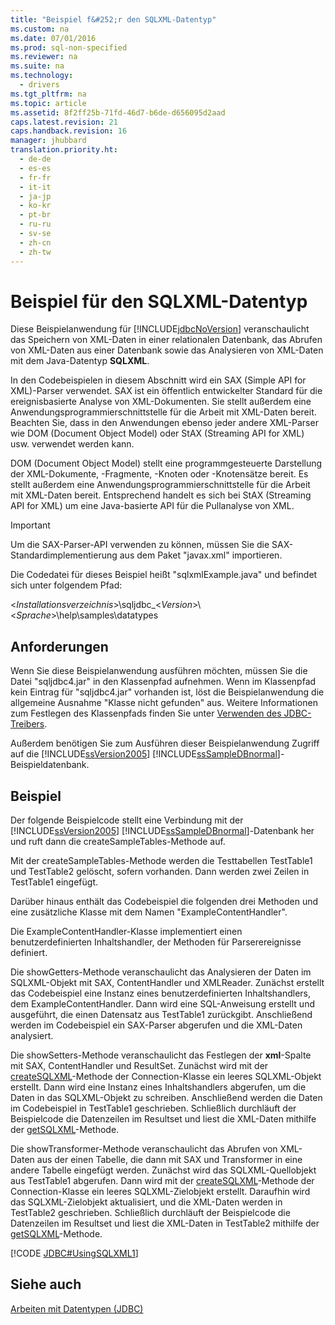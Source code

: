 ```yaml
---
title: "Beispiel f&#252;r den SQLXML-Datentyp"
ms.custom: na
ms.date: 07/01/2016
ms.prod: sql-non-specified
ms.reviewer: na
ms.suite: na
ms.technology: 
  - drivers
ms.tgt_pltfrm: na
ms.topic: article
ms.assetid: 8f2ff25b-71fd-46d7-b6de-d656095d2aad
caps.latest.revision: 21
caps.handback.revision: 16
manager: jhubbard
translation.priority.ht: 
  - de-de
  - es-es
  - fr-fr
  - it-it
  - ja-jp
  - ko-kr
  - pt-br
  - ru-ru
  - sv-se
  - zh-cn
  - zh-tw
---
```

# Beispiel f&#252;r den SQLXML-Datentyp
  Diese Beispielanwendung für [!INCLUDE[jdbcNoVersion](../content/includes/jdbcNoVersion_md.md)] veranschaulicht das Speichern von XML\-Daten in einer relationalen Datenbank, das Abrufen von XML\-Daten aus einer Datenbank sowie das Analysieren von XML\-Daten mit dem Java\-Datentyp **SQLXML**.  
  
 In den Codebeispielen in diesem Abschnitt wird ein SAX \(Simple API for XML\)\-Parser verwendet. SAX ist ein öffentlich entwickelter Standard für die ereignisbasierte Analyse von XML\-Dokumenten. Sie stellt außerdem eine Anwendungsprogrammierschnittstelle für die Arbeit mit XML\-Daten bereit. Beachten Sie, dass in den Anwendungen ebenso jeder andere XML\-Parser wie DOM \(Document Object Model\) oder StAX \(Streaming API for XML\) usw. verwendet werden kann.  
  
 DOM \(Document Object Model\) stellt eine programmgesteuerte Darstellung der XML\-Dokumente, \-Fragmente, \-Knoten oder \-Knotensätze bereit. Es stellt außerdem eine Anwendungsprogrammierschnittstelle für die Arbeit mit XML\-Daten bereit. Entsprechend handelt es sich bei StAX \(Streaming API for XML\) um eine Java\-basierte API für die Pullanalyse von XML.  
  
> [!IMPORTANT]  
>  Um die SAX\-Parser\-API verwenden zu können, müssen Sie die SAX\-Standardimplementierung aus dem Paket "javax.xml" importieren.  
  
 Die Codedatei für dieses Beispiel heißt "sqlxmlExample.java" und befindet sich unter folgendem Pfad:  
  
 \<*Installationsverzeichnis*\>\\sqljdbc\_\<*Version*\>\\\<*Sprache*\>\\help\\samples\\datatypes  
  
## Anforderungen  
 Wenn Sie diese Beispielanwendung ausführen möchten, müssen Sie die Datei "sqljdbc4.jar" in den Klassenpfad aufnehmen. Wenn im Klassenpfad kein Eintrag für "sqljdbc4.jar" vorhanden ist, löst die Beispielanwendung die allgemeine Ausnahme "Klasse nicht gefunden" aus. Weitere Informationen zum Festlegen des Klassenpfads finden Sie unter [Verwenden des JDBC-Treibers](../content/Using-the-JDBC-Driver.md).  
  
 Außerdem benötigen Sie zum Ausführen dieser Beispielanwendung Zugriff auf die [!INCLUDE[ssVersion2005](../content/includes/ssVersion2005_md.md)] [!INCLUDE[ssSampleDBnormal](../content/includes/ssSampleDBnormal_md.md)]\-Beispieldatenbank.  
  
## Beispiel  
 Der folgende Beispielcode stellt eine Verbindung mit der [!INCLUDE[ssVersion2005](../content/includes/ssVersion2005_md.md)] [!INCLUDE[ssSampleDBnormal](../content/includes/ssSampleDBnormal_md.md)]\-Datenbank her und ruft dann die createSampleTables\-Methode auf.  
  
 Mit der createSampleTables\-Methode werden die Testtabellen TestTable1 und TestTable2 gelöscht, sofern vorhanden. Dann werden zwei Zeilen in TestTable1 eingefügt.  
  
 Darüber hinaus enthält das Codebeispiel die folgenden drei Methoden und eine zusätzliche Klasse mit dem Namen "ExampleContentHandler".  
  
 Die ExampleContentHandler\-Klasse implementiert einen benutzerdefinierten Inhaltshandler, der Methoden für Parserereignisse definiert.  
  
 Die showGetters\-Methode veranschaulicht das Analysieren der Daten im SQLXML\-Objekt mit SAX, ContentHandler und XMLReader. Zunächst erstellt das Codebeispiel eine Instanz eines benutzerdefinierten Inhaltshandlers, dem ExampleContentHandler. Dann wird eine SQL\-Anweisung erstellt und ausgeführt, die einen Datensatz aus TestTable1 zurückgibt. Anschließend werden im Codebeispiel ein SAX\-Parser abgerufen und die XML\-Daten analysiert.  
  
 Die showSetters\-Methode veranschaulicht das Festlegen der **xml**\-Spalte mit SAX, ContentHandler und ResultSet. Zunächst wird mit der [createSQLXML](../content/createSQLXML-Method--SQLServerConnection-.md)\-Methode der Connection\-Klasse ein leeres SQLXML\-Objekt erstellt. Dann wird eine Instanz eines Inhaltshandlers abgerufen, um die Daten in das SQLXML\-Objekt zu schreiben. Anschließend werden die Daten im Codebeispiel in TestTable1 geschrieben. Schließlich durchläuft der Beispielcode die Datenzeilen im Resultset und liest die XML\-Daten mithilfe der [getSQLXML](../content/getSQLXML-Method--SQLServerResultSet-.md)\-Methode.  
  
 Die showTransformer\-Methode veranschaulicht das Abrufen von XML\-Daten aus der einen Tabelle, die dann mit SAX und Transformer in eine andere Tabelle eingefügt werden. Zunächst wird das SQLXML\-Quellobjekt aus TestTable1 abgerufen. Dann wird mit der [createSQLXML](../content/createSQLXML-Method--SQLServerConnection-.md)\-Methode der Connection\-Klasse ein leeres SQLXML\-Zielobjekt erstellt. Daraufhin wird das SQLXML\-Zielobjekt aktualisiert, und die XML\-Daten werden in TestTable2 geschrieben. Schließlich durchläuft der Beispielcode die Datenzeilen im Resultset und liest die XML\-Daten in TestTable2 mithilfe der [getSQLXML](../content/getSQLXML-Method--SQLServerResultSet-.md)\-Methode.  
  
 [!CODE [JDBC#UsingSQLXML1](../CodeSnippet/SQLDrivers/jdbc#usingsqlxml1)]  
  
## Siehe auch  
 [Arbeiten mit Datentypen &#40;JDBC&#41;](../content/Working-with-Data-Types--JDBC-.md)  
  
  